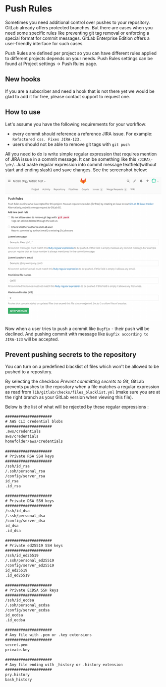 # Push Rules

Sometimes you need additional control over pushes to your repository.
GitLab already offers protected branches.
But there are cases when you need some specific rules like preventing git tag removal or enforcing a special format for commit messages.
GitLab Enterprise Edition offers a user-friendly interface for such cases.

Push Rules are defined per project so you can have different rules applied to different projects depends on your needs.
Push Rules settings can be found at Project settings -> Push Rules page.

## New hooks

If you are a subscriber and need a hook that is not there yet we would be glad to add it for free, please contact support to request one.

## How to use

Let's assume you have the following requirements for your workflow:

* every commit should reference a reference JIRA issue. For example: `Refactored css. Fixes JIRA-123. `
* users should not be able to remove git tags with `git push`

All you need to do is write simple regular expression that requires mention of JIRA issue in a commit message.
It can be something like this `/JIRA\-\d+/`.
Just paste regular expression into commit message textfield(without start and ending slash) and save changes.
See the screenshot below:

![screenshot](push_rules.png)

Now when a user tries to push a commit like `Bugfix` - their push will be declined.
And pushing commit with message like `Bugfix according to JIRA-123` will be accepted.


## Prevent pushing secrets to the repository

You can turn on a predefined blacklist of files which won't be allowed to be pushed to a repository.

By selecting the checkbox *Prevent committing secrets to Git*, GitLab prevents pushes to the repository when a file matches a regular expression as read from `lib/gitlab/checks/files_blacklist.yml` (make sure you are at the right branch as your GitLab version when viewing this file).

Below is the list of what will be rejected by these regular expressions :

```shell
#####################
# AWS CLI credential blobs
#####################
.aws/credentials
aws/credentials
homefolder/aws/credentials

#####################
# Private RSA SSH keys
#####################
/ssh/id_rsa
/.ssh/personal_rsa
/config/server_rsa
id_rsa
.id_rsa

#####################
# Private DSA SSH keys
#####################
/ssh/id_dsa
/.ssh/personal_dsa
/config/server_dsa
id_dsa
.id_dsa

#####################
# Private ed25519 SSH keys
#####################
/ssh/id_ed25519
/.ssh/personal_ed25519
/config/server_ed25519
id_ed25519
.id_ed25519

#####################
# Private ECDSA SSH keys
#####################
/ssh/id_ecdsa
/.ssh/personal_ecdsa
/config/server_ecdsa
id_ecdsa
.id_ecdsa

#####################
# Any file with .pem or .key extensions
#####################
secret.pem
private.key

#####################
# Any file ending with _history or .history extension
#####################
pry.history
bash_history

```
